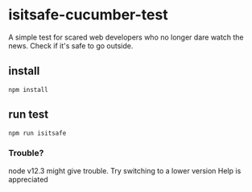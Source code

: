 # isitsafe-cucumber-test
A simple test for scared web developers who no longer dare watch the news. Check if it's safe to go outside.

## install
`npm install`

## run test
`npm run isitsafe`

### Trouble?
node v12.3 might give trouble. Try switching to a lower version
Help is appreciated
